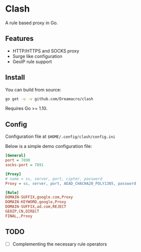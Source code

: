 # Clash

A rule based proxy in Go.

## Features

- HTTP/HTTPS and SOCKS proxy
- Surge like configuration
- GeoIP rule support

## Install

You can build from source:

```sh
go get -u -v github.com/Dreamacro/clash
```

Requires Go >= 1.10.

## Config

Configuration file at `$HOME/.config/clash/config.ini`

Below is a simple demo configuration file:

```ini
[General]
port = 7890
socks-port = 7891

[Proxy]
# name = ss, server, port, cipter, password
Proxy = ss, server, port, AEAD_CHACHA20_POLY1305, password

[Rule]
DOMAIN-SUFFIX,google.com,Proxy
DOMAIN-KEYWORD,google,Proxy
DOMAIN-SUFFIX,ad.com,REJECT
GEOIP,CN,DIRECT
FINAL,,Proxy
```

## TODO

- [ ] Complementing the necessary rule operators
